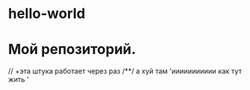 # hello-world
# Мой репозиторий.
// +эта штука работает через раз 
/**/ а хуй там
'иииииииииии как тут жить '
